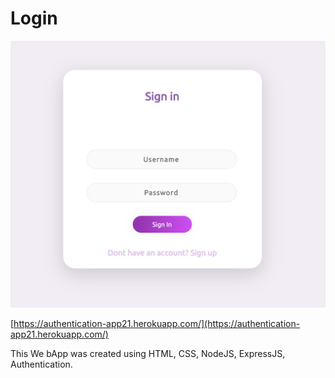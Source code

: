 # Login

![login image](loginImage.png "Logo Title Text 1")

[https://authentication-app21.herokuapp.com/](https://authentication-app21.herokuapp.com/)

This We bApp was created using HTML, CSS, NodeJS, ExpressJS, Authentication.
